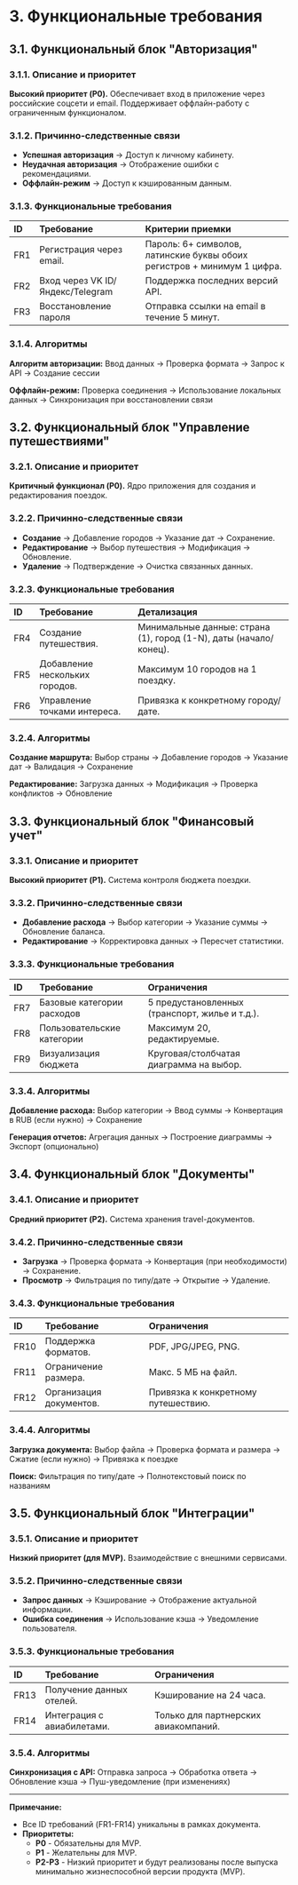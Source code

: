 # 3. Функциональные требования

## 3.1. Функциональный блок "Авторизация"

### 3.1.1. Описание и приоритет

**Высокий приоритет (P0).** Обеспечивает вход в приложение через российские соцсети и email. Поддерживает оффлайн-работу с ограниченным функционалом.

### 3.1.2. Причинно-следственные связи

*   **Успешная авторизация** → Доступ к личному кабинету.
*   **Неудачная авторизация** → Отображение ошибки с рекомендациями.
*   **Оффлайн-режим** → Доступ к кэшированным данным.

### 3.1.3. Функциональные требования

| ID  | Требование                           | Критерии приемки                                                                 |
| :-- | :----------------------------------- | :------------------------------------------------------------------------------- |
| FR1 | Регистрация через email.             | Пароль: 6+ символов, латинские буквы обоих регистров + минимум 1 цифра.          |
| FR2 | Вход через VK ID/Яндекс/Telegram     | Поддержка последних версий API.                                                  |
| FR3 | Восстановление пароля                | Отправка ссылки на email в течение 5 минут.                                      |

### 3.1.4. Алгоритмы

**Алгоритм авторизации:**
Ввод данных → Проверка формата → Запрос к API → Создание сессии

**Оффлайн-режим:**
Проверка соединения → Использование локальных данных → Синхронизация при восстановлении связи

## 3.2. Функциональный блок "Управление путешествиями"

### 3.2.1. Описание и приоритет

**Критичный функционал (P0).** Ядро приложения для создания и редактирования поездок.

### 3.2.2. Причинно-следственные связи

*   **Создание** → Добавление городов → Указание дат → Сохранение.
*   **Редактирование** → Выбор путешествия → Модификация → Обновление.
*   **Удаление** → Подтверждение → Очистка связанных данных.

### 3.2.3. Функциональные требования

| ID  | Требование                   | Детализация                                  |
| :-- | :--------------------------- | :------------------------------------------- |
| FR4 | Создание путешествия.        | Минимальные данные: страна (1), город (1-N), даты (начало/конец). |
| FR5 | Добавление нескольких городов. | Максимум 10 городов на 1 поездку.            |
| FR6 | Управление точками интереса. | Привязка к конкретному городу/дате.          |

### 3.2.4. Алгоритмы

**Создание маршрута:**
Выбор страны → Добавление городов → Указание дат → Валидация → Сохранение

**Редактирование:**
Загрузка данных → Модификация → Проверка конфликтов → Обновление

## 3.3. Функциональный блок "Финансовый учет"

### 3.3.1. Описание и приоритет

**Высокий приоритет (P1).** Система контроля бюджета поездки.

### 3.3.2. Причинно-следственные связи

*   **Добавление расхода** → Выбор категории → Указание суммы → Обновление баланса.
*   **Редактирование** → Корректировка данных → Пересчет статистики.

### 3.3.3. Функциональные требования

| ID  | Требование               | Ограничения                          |
| :-- | :----------------------- | :----------------------------------- |
| FR7 | Базовые категории расходов | 5 предустановленных (транспорт, жилье и т.д.). |
| FR8 | Пользовательские категории | Максимум 20, редактируемые.          |
| FR9 | Визуализация бюджета     | Круговая/столбчатая диаграмма на выбор. |

### 3.3.4. Алгоритмы

**Добавление расхода:**
Выбор категории → Ввод суммы → Конвертация в RUB (если нужно) → Сохранение

**Генерация отчетов:**
Агрегация данных → Построение диаграммы → Экспорт (опционально)

## 3.4. Функциональный блок "Документы"

### 3.4.1. Описание и приоритет

**Средний приоритет (P2).** Система хранения travel-документов.

### 3.4.2. Причинно-следственные связи

*   **Загрузка** → Проверка формата → Конвертация (при необходимости) → Сохранение.
*   **Просмотр** → Фильтрация по типу/дате → Открытие → Удаление.

### 3.4.3. Функциональные требования

| ID  | Требование               | Ограничения                |
| :-- | :----------------------- | :------------------------- |
| FR10| Поддержка форматов.      | PDF, JPG/JPEG, PNG.        |
| FR11| Ограничение размера.     | Макс. 5 МБ на файл.        |
| FR12| Организация документов.  | Привязка к конкретному путешествию. |

### 3.4.4. Алгоритмы

**Загрузка документа:**
Выбор файла → Проверка формата и размера → Сжатие (если нужно) → Привязка к поездке

**Поиск:**
Фильтрация по типу/дате → Полнотекстовый поиск по названиям

## 3.5. Функциональный блок "Интеграции"

### 3.5.1. Описание и приоритет

**Низкий приоритет (для MVP).** Взаимодействие с внешними сервисами.

### 3.5.2. Причинно-следственные связи

*   **Запрос данных** → Кэширование → Отображение актуальной информации.
*   **Ошибка соединения** → Использование кэша → Уведомление пользователя.

### 3.5.3. Функциональные требования

| ID  | Требование                   | Ограничения                          |
| :-- | :--------------------------- | :----------------------------------- |
| FR13| Получение данных отелей.     | Кэширование на 24 часа.              |
| FR14| Интеграция с авиабилетами.   | Только для партнерских авиакомпаний. |

### 3.5.4. Алгоритмы

**Синхронизация с API:**
Отправка запроса → Обработка ответа → Обновление кэша → Пуш-уведомление (при изменениях)

---

**Примечание:**

*   Все ID требований (FR1-FR14) уникальны в рамках документа.
*   **Приоритеты:**
    *   **P0** - Обязательны для MVP.
    *   **P1** - Желательны для MVP.
    *   **P2-P3** - Низкий приоритет и будут реализованы после выпуска минимально жизнеспособной версии продукта (MVP).
